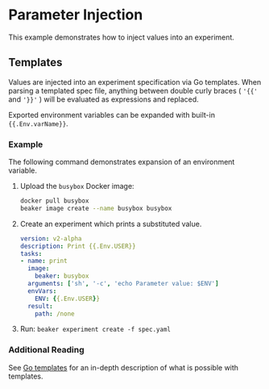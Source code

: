 # Parameter Injection

This example demonstrates how to inject values into an experiment.

## Templates

Values are injected into an experiment specification via Go templates. When
parsing a templated spec file, anything between double curly braces ( `'{{'` and
`'}}'` ) will be evaluated as expressions and replaced.

Exported environment variables can be expanded with built-in `{{.Env.varName}}`.

### Example

The following command demonstrates expansion of an environment variable.

1. Upload the `busybox` Docker image:
   ```bash
   docker pull busybox
   beaker image create --name busybox busybox
   ```

1. Create an experiment which prints a substituted value.
   ```yaml
   version: v2-alpha
   description: Print {{.Env.USER}}
   tasks:
   - name: print
     image:
       beaker: busybox
     arguments: ['sh', '-c', 'echo Parameter value: $ENV']
     envVars:
       ENV: {{.Env.USER}}
     result:
       path: /none
   ```

1. Run: `beaker experiment create -f spec.yaml`

### Additional Reading

See [Go templates](https://golang.org/pkg/text/template/) for an in-depth
description of what is possible with templates.
